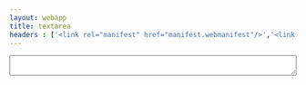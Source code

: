 ```yaml
---
layout: webapp
title: textarea
headers : ['<link rel="manifest" href="manifest.webmanifest"/>','<link rel="stylesheet" href="/textarea/webapp.css" />']
---
```

<script type="text/javascript">
	document.addEventListener('DOMContentLoaded', function(e){
		
		if ('serviceWorker' in navigator) {
			navigator.serviceWorker.register('/textarea/sw.js', { scope: '/textarea/' }).then(function(reg) {
				if(reg.installing) {
					console.log('Service worker installing');
				} else if(reg.waiting) {
					console.log('Service worker installed');
				} else if(reg.active) {
					console.log('Service worker active');
				}

			}).catch(function(error) {
				// registration failed
				console.log('Registration failed with ' + error);
				});
		}

		document.forms.textinput.addEventListener('keyup', function(e) {
			localStorage.textarea_text = document.forms.textinput.text.value;
		}, false);
		if(localStorage.textarea_text){
			document.forms.textinput.text.value = localStorage.textarea_text;
		} else {
			localStorage.textarea_text = '';
		}
	}, false);
</script>
<form name="textinput">
	<textarea name="text"></textarea>
</form>
<style type="text/css">
	form[name = 'textinput'] {
		height: 100%;
		display: flex;
		flex-direction: column;
	}

	form[name = 'textinput'] textarea {
		box-sizing: border-box;
		margin: .2em;
		flex: 1;
	}
</style>
